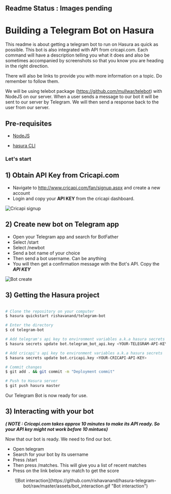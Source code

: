 ## Readme Status : Images pending

# Building a Telegram Bot on Hasura

This readme is about getting a telegram bot to run on Hasura as quick as possible. This bot is also integrated with API from cricapi.com. Each command will have a description telling you what it does and also be sometimes accompanied by screenshots so that you know you are heading in the right direction.

There will also be links to provide you with more information on a topic. Do remember to follow them.

We will be using telebot package (https://github.com/mullwar/telebot) with NodeJS on our server. When a user sends a message to our bot it will be sent to our server by Telegram. We will then send a response back to the user from our server.

## Pre-requisites

* [NodeJS](https://nodejs.org)

* [hasura CLI](https://docs.hasura.io/0.15/manual/install-hasura-cli.html)

### Let's start

## 1) Obtain API Key from Cricapi.com

* Navigate to http://www.cricapi.com/fan/signup.aspx and create a new account
* Login and copy your **API KEY** from the cricapi dashboard.

![Cricapi signup](https://github.com/rishavanand/hasura-telegram-bot/raw/master/assets/cricapi_signup.png "Cricapi signup")

## 2) Create new bot on Telegram app

* Open your Telegram app and search for BotFather
* Select /start
* Select /newbot
* Send a bot name of your choice
* Then send a bot username. Can be anything
* You will then get a confirmation message with the Bot's API. Copy the ***API KEY*** 

![Bot create](https://github.com/rishavanand/hasura-telegram-bot/raw/master/assets/bot_create.jpeg "Bot create")

## 3) Getting the Hasura project

```sh

# Clone the repository on your computer
$ hasura quickstart rishavanand/telegram-bot

# Enter the directory
$ cd telegram-bot

# Add telegram's api key to environment variables a.k.a hasura secrets
$ hasura secrets update bot.telegram_bot_api.key <YOUR-TELEGRAM-API-KEY>

# Add cricapi's api key to environment variables a.k.a hasura secrets
$ hasura secrets update bot.cricapi.key <YOUR-CRICAPI-API-KEY>

# Commit changes
$ git add . && git commit -m "Deployment commit"

# Push to Hasura server
$ git push hasura master

```

Our Telegram Bot is now ready for use.

## 3) Interacting with your bot

***( NOTE : Cricapi.com takes approx 10 minutes to make its API ready. So your API key might not work before 10 mintues)***

Now that our bot is ready. We need to find our bot.

* Open telegram
* Search for your bot by its username
* Press /start
* Then press /matches. This will give you a list of recent matches
* Press on the link below any match to get the score

<p align="center">
![Bot interaction](https://github.com/rishavanand/hasura-telegram-bot/raw/master/assets/bot_interaction.gif "Bot interaction")
</p>

